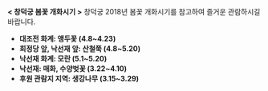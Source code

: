 **< 창덕궁 봄꽃 개화시기 >**
창덕궁 2018년 봄꽃 개화시기를 참고하여 즐거운 관람하시길 바랍니다.

- **대조전 화계: 앵두꽃 (4.8~4.23)**
- **희정당 앞, 낙선재 앞: 산철쭉 (4.8~5.20)**
- **낙선재 화계: 모란 (5.1~5.20)**
- **낙선재: 매화, 수양벚꽃 (3.22~4.10)**
- **후원 관람지 지역: 생강나무 (3.15~3.29)**